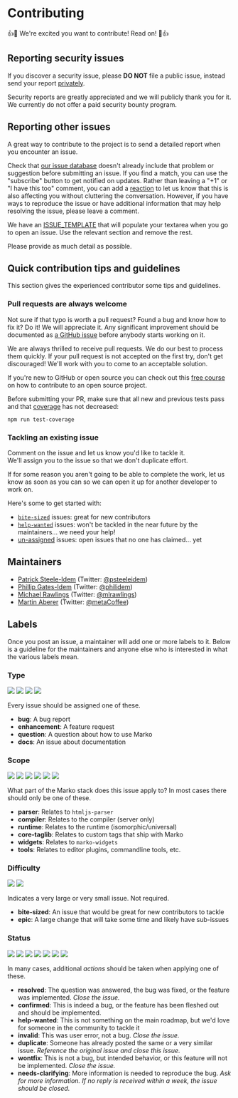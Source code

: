 # Contributing

:+1::tada: We're excited you want to contribute! Read on! :tada::+1:

## Reporting security issues

If you discover a security issue, please **DO NOT** file a public issue, 
instead send your report [privately](https://gitter.im/patrick-steele-idem).

Security reports are greatly appreciated and we will publicly thank you for it.
We currently do not offer a paid security bounty program.

## Reporting other issues

A great way to contribute to the project is to send a detailed report when you
encounter an issue.

Check that [our issue database](https://github.com/marko-js/marko/issues)
doesn't already include that problem or suggestion before submitting an issue.
If you find a match, you can use the "subscribe" button to get notified on
updates. Rather than leaving a "+1" or "I have this too" comment, you can add a 
[reaction](https://github.com/blog/2119-add-reactions-to-pull-requests-issues-and-comments) 
to let us know that this is also affecting you without cluttering the conversation. 
However, if you have ways to reproduce the issue or have additional information that may help
resolving the issue, please leave a comment.

We have an [ISSUE_TEMPLATE](ISSUE_TEMPLATE.md) that will populate your textarea 
when you go to open an issue.  Use the relevant section and remove the rest. 

Please provide as much detail as possible.

## Quick contribution tips and guidelines

This section gives the experienced contributor some tips and guidelines.

### Pull requests are always welcome

Not sure if that typo is worth a pull request? Found a bug and know how to fix
it? Do it! We will appreciate it. Any significant improvement should be
documented as [a GitHub issue](https://github.com/marko-js/marko/issues) before
anybody starts working on it.

We are always thrilled to receive pull requests. We do our best to process them
quickly. If your pull request is not accepted on the first try,
don't get discouraged! We'll work with you to come to an acceptable solution.

If you're new to GitHub or open source you can check out this 
[free course](https://egghead.io/courses/how-to-contribute-to-an-open-source-project-on-github) 
on how to contribute to an open source project.

Before submitting your PR, make sure that all new and previous tests pass and that [coverage](https://coveralls.io/github/marko-js/marko?branch=master) has not decreased:
```
npm run test-coverage
```

### Tackling an existing issue

Comment on the issue and let us know you'd like to tackle it.   
We'll assign you to the issue so that we don't duplicate effort.  

If for some reason you aren't going to be able to complete the work, 
let us know as soon as you can so we can open it up for another 
developer to work on.

Here's some to get started with:

- [`bite-sized`](https://github.com/marko-js/marko/issues?utf8=%E2%9C%93&q=is%3Aissue%20is%3Aopen%20label%3Abite-sized%20no%3Aassignee) issues: great for new contributors
- [`help-wanted`](https://github.com/marko-js/marko/issues?utf8=%E2%9C%93&q=is%3Aissue%20is%3Aopen%20label%3Ahelp-wanted%20no%3Aassignee) issues: won't be tackled in the near future by the maintainers... we need your help!
- [un-assigned](https://github.com/marko-js/marko/issues?utf8=%E2%9C%93&q=is%3Aissue%20is%3Aopen%20no%3Aassignee%20) issues: open issues that no one has claimed... yet

## Maintainers

* [Patrick Steele-Idem](https://github.com/patrick-steele-idem) (Twitter: [@psteeleidem](http://twitter.com/psteeleidem))
* [Phillip Gates-Idem](https://github.com/philidem/) (Twitter: [@philidem](https://twitter.com/philidem))
* [Michael Rawlings](https://github.com/mlrawlings) (Twitter: [@mlrawlings](https://twitter.com/mlrawlings))
* [Martin Aberer](https://github.com/tindli) (Twitter: [@metaCoffee](https://twitter.com/metaCoffee))

## Labels

Once you post an issue, a maintainer will add one or more labels to it.
Below is a guideline for the maintainers and anyone else who is interested 
in what the various labels mean. 

### Type
![](https://img.shields.io/badge/type-bug-dd0000.svg)
![](https://img.shields.io/badge/type-enhancement-0099dd.svg)
![](https://img.shields.io/badge/type-question-99cc00.svg)
![](https://img.shields.io/badge/type-docs-999999.svg)

Every issue should be assigned one of these.

- **bug**: A bug report 
- **enhancement**: A feature request
- **question**: A question about how to use Marko
- **docs**: An issue about documentation

### Scope
![](https://img.shields.io/badge/scope-parser-5500cc.svg)
![](https://img.shields.io/badge/scope-compiler-cc0077.svg)
![](https://img.shields.io/badge/scope-runtime-eebb00.svg)
![](https://img.shields.io/badge/scope-core%20taglib-00cccc.svg)
![](https://img.shields.io/badge/scope-widgets-9900aa.svg)
![](https://img.shields.io/badge/scope-tools-33cc00.svg)

What part of the Marko stack does this issue apply to? In most cases there should only be one of these.

- **parser**: Relates to `htmljs-parser`
- **compiler**: Relates to the compiler (server only)
- **runtime**: Relates to the runtime (isomorphic/universal)
- **core-taglib**: Relates to custom tags that ship with Marko
- **widgets**: Relates to `marko-widgets`
- **tools**: Relates to editor plugins, commandline tools, etc.

### Difficulty
![](https://img.shields.io/badge/difficulty-bite%20sized-aabbcc.svg)
![](https://img.shields.io/badge/difficulty-epic-cc4400.svg)

Indicates a very large or very small issue.  Not required.

- **bite-sized**: An issue that would be great for new contributors to tackle
- **epic**: A large change that will take some time and likely have sub-issues

### Status
![](https://img.shields.io/badge/status-resolved-99cc99.svg)
![](https://img.shields.io/badge/status-confirmed-5599cc.svg)
![](https://img.shields.io/badge/status-help%20wanted-33cc88.svg)
![](https://img.shields.io/badge/status-invalid-997744.svg)
![](https://img.shields.io/badge/status-duplicate-cc99cc.svg)
![](https://img.shields.io/badge/status-wontfix-bb6666.svg)
![](https://img.shields.io/badge/status-needs%20clarifying-dd9944.svg)

In many cases, additional *actions* should be taken when applying one of these.

- **resolved**: The question was answered, the bug was fixed, or the feature was implemented. *Close the issue.*
- **confirmed**: This is indeed a bug, or the feature has been fleshed out and should be implemented.  
- **help-wanted**: This is not something on the main roadmap, but we'd love for someone in the community to tackle it
- **invalid**: This was user error, not a bug. *Close the issue.*
- **duplicate**: Someone has already posted the same or a very similar issue.  *Reference the original issue and close this issue.*
- **wontfix**: This is not a bug, but intended behavior, or this feature will not be implemented.  *Close the issue.*
- **needs-clarifying**: More information is needed to reproduce the bug. *Ask for more information.  If no reply is received within a week, the issue should be closed.*
